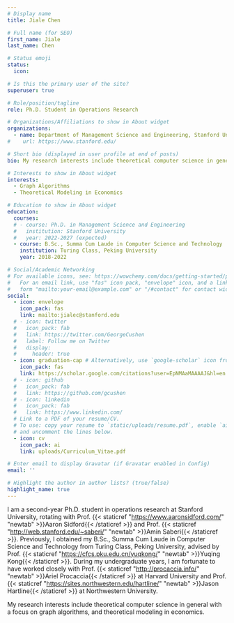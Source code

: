 ```yaml
---
# Display name
title: Jiale Chen

# Full name (for SEO)
first_name: Jiale
last_name: Chen

# Status emoji
status:
  icon:

# Is this the primary user of the site?
superuser: true

# Role/position/tagline
role: Ph.D. Student in Operations Research

# Organizations/Affiliations to show in About widget
organizations:
  - name: Department of Management Science and Engineering, Stanford University
#    url: https://www.stanford.edu/

# Short bio (displayed in user profile at end of posts)
bio: My research interests include theoretical computer science in general with a focus on graph algorithms, and theoretical modeling in economics.

# Interests to show in About widget
interests:
  - Graph Algorithms
  - Theoretical Modeling in Economics

# Education to show in About widget
education:
  courses:
  # - course: Ph.D. in Management Science and Engineering
  #   institution: Stanford University
  #   year: 2022-2027 (expected)
  - course: B.Sc., Summa Cum Laude in Computer Science and Technology
    institution: Turing Class, Peking University
    year: 2018-2022

# Social/Academic Networking
# For available icons, see: https://wowchemy.com/docs/getting-started/page-builder/#icons
#   For an email link, use "fas" icon pack, "envelope" icon, and a link in the
#   form "mailto:your-email@example.com" or "/#contact" for contact widget.
social:
  - icon: envelope
    icon_pack: fas
    link: mailto:jialec@stanford.edu
  # - icon: twitter
  #   icon_pack: fab
  #   link: https://twitter.com/GeorgeCushen
  #   label: Follow me on Twitter
  #   display:
  #     header: true
  - icon: graduation-cap # Alternatively, use `google-scholar` icon from `ai` icon pack
    icon_pack: fas
    link: https://scholar.google.com/citations?user=EpNMAaMAAAAJ&hl=en
  # - icon: github
  #   icon_pack: fab
  #   link: https://github.com/gcushen
  # - icon: linkedin
  #   icon_pack: fab
  #   link: https://www.linkedin.com/
  # Link to a PDF of your resume/CV.
  # To use: copy your resume to `static/uploads/resume.pdf`, enable `ai` icons in `params.yaml`,
  # and uncomment the lines below.
  - icon: cv
    icon_pack: ai
    link: uploads/Curriculum_Vitae.pdf

# Enter email to display Gravatar (if Gravatar enabled in Config)
email: ''

# Highlight the author in author lists? (true/false)
highlight_name: true
---
```


I am a second-year Ph.D. student in operations research at Stanford University, rotating with Prof. {{< staticref "https://www.aaronsidford.com/" "newtab" >}}Aaron Sidford{{< /staticref >}} and Prof. {{< staticref "http://web.stanford.edu/~saberi/" "newtab" >}}Amin Saberi{{< /staticref >}}. Previously, I obtained my B.Sc., Summa Cum Laude in Computer Science and Technology from Turing Class, Peking University, advised by Prof. {{< staticref "https://cfcs.pku.edu.cn/yuqkong/" "newtab" >}}Yuqing Kong{{< /staticref >}}. During my undergraduate years, I am fortunate to have worked closely with Prof. {{< staticref "http://procaccia.info/" "newtab" >}}Ariel Procaccia{{< /staticref >}} at Harvard University and Prof. {{< staticref "https://sites.northwestern.edu/hartline/" "newtab" >}}Jason Hartline{{< /staticref >}} at Northwestern University.

My research interests include theoretical computer science in general with a focus on graph algorithms, and theoretical modeling in economics.